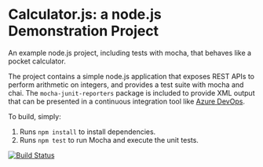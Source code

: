 Calculator.js: a node.js Demonstration Project
==============================================
An example node.js project, including tests with mocha, that behaves like
a pocket calculator.

The project contains a simple node.js application that exposes REST APIs
to perform arithmetic on integers, and provides a test suite with mocha
and chai.  The `mocha-junit-reporters` package is included to provide XML
output that can be presented in a continuous integration tool like
[Azure DevOps](https://azure.com/devops).

To build, simply:

1. Runs `npm install` to install dependencies.
2. Runs `npm test` to run Mocha and execute the unit tests.

[![Build Status](https://dev.azure.com/jejeorg/PartsUnlimited-LabM06b/_apis/build/status/jejejeromeaz400.calculator?branchName=master)](https://dev.azure.com/jejeorg/PartsUnlimited-LabM06b/_build/latest?definitionId=9&branchName=master)
